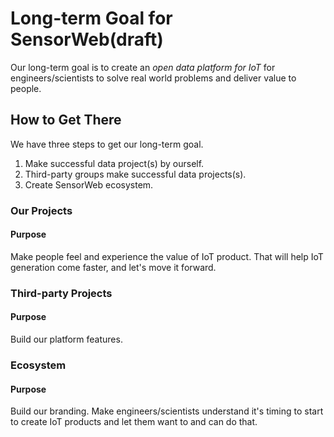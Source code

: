 # Long-term Goal for SensorWeb(draft)
Our long-term goal is to create an *open data platform for IoT* for engineers/scientists to solve real world problems and deliver value to people.

## How to Get There
We have three steps to get our long-term goal.

1. Make successful data project(s) by ourself.
2. Third-party groups make successful data projects(s).
3. Create SensorWeb ecosystem.

### Our Projects
#### Purpose
Make people feel and experience the value of IoT product. That will help IoT generation come faster, and let's move it forward.

### Third-party Projects
#### Purpose
Build our platform features.

### Ecosystem
#### Purpose
Build our branding. Make engineers/scientists understand it's timing to start to create IoT products and let them want to and can do that.
